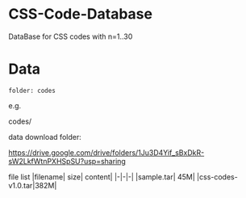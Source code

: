 # CSS-Code-Database
DataBase for CSS codes with n=1..30

# Data
`folder: codes`

e.g.

codes/

data download folder:

https://drive.google.com/drive/folders/1Ju3D4Yif_sBxDkR-sW2LkfWtnPXHSpSU?usp=sharing

file list
|filename| size| content|
|-|-|-|
|sample.tar| 45M|
|css-codes-v1.0.tar|382M|
